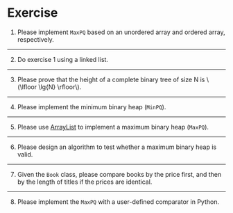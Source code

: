 # Exercise
1. Please implement `MaxPQ` based on an unordered array and ordered array, respectively.
---
2. Do exercise 1 using a linked list.
---
3. Please prove that the height of a complete binary tree of size N is \\(\lfloor \lg{N} \rfloor\\).
---
4. Please implement the minimum binary heap (`MinPQ`).
---
5. Please use [ArrayList](https://docs.oracle.com/en/java/javase/11/docs/api/java.base/java/util/ArrayList.html) to implement a maximum binary heap (`MaxPQ`).
---
6. Please design an algorithm to test whether a maximum binary heap is valid.
---
7. Given the `Book` class, please compare books by the price first, and then by the length of titles if the prices are identical.
---
8. Please implement the `MaxPQ` with a user-defined comparator in Python.